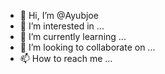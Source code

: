 - 👋 Hi, I’m @Ayubjoe
- 👀 I’m interested in ...
- 🌱 I’m currently learning ...
- 💞️ I’m looking to collaborate on ...
- 📫 How to reach me ...

<!---
Ayubjoe/Ayubjoe is a ✨ special ✨ repository because its `README.md` (this file) appears on your GitHub profile.
You can click the Preview link to take a look at your changes.
--->
